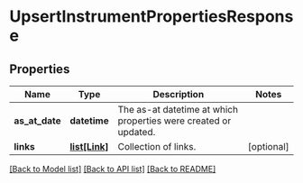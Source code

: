 # UpsertInstrumentPropertiesResponse


## Properties
Name | Type | Description | Notes
------------ | ------------- | ------------- | -------------
**as_at_date** | **datetime** | The as-at datetime at which properties were created or updated. | 
**links** | [**list[Link]**](Link.md) | Collection of links. | [optional] 

[[Back to Model list]](../README.md#documentation-for-models) [[Back to API list]](../README.md#documentation-for-api-endpoints) [[Back to README]](../README.md)


